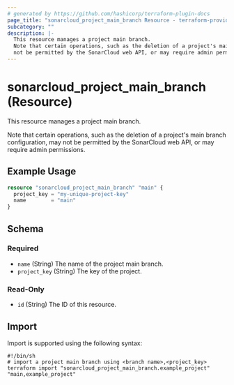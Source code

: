 ```yaml
---
# generated by https://github.com/hashicorp/terraform-plugin-docs
page_title: "sonarcloud_project_main_branch Resource - terraform-provider-sonarcloud"
subcategory: ""
description: |-
  This resource manages a project main branch.
  Note that certain operations, such as the deletion of a project's main branch configuration, may
  not be permitted by the SonarCloud web API, or may require admin permissions.
---
```


# sonarcloud_project_main_branch (Resource)

This resource manages a project main branch.

Note that certain operations, such as the deletion of a project's main branch configuration, may
not be permitted by the SonarCloud web API, or may require admin permissions.

## Example Usage

```terraform
resource "sonarcloud_project_main_branch" "main" {
  project_key = "my-unique-project-key"
  name        = "main"
}
```

<!-- schema generated by tfplugindocs -->
## Schema

### Required

- `name` (String) The name of the project main branch.
- `project_key` (String) The key of the project.

### Read-Only

- `id` (String) The ID of this resource.

## Import

Import is supported using the following syntax:

```shell
#!/bin/sh
# import a project main branch using <branch name>,<project_key>
terraform import "sonarcloud_project_main_branch.example_project" "main,example_project"
```

